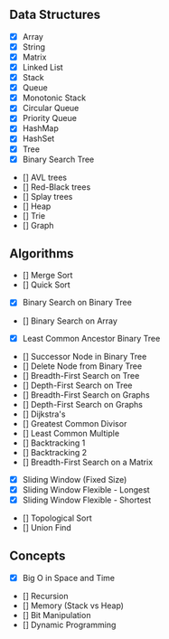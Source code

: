 ## Data Structures
- [x] Array
- [x] String
- [x] Matrix
- [x] Linked List
- [x] Stack
- [x] Queue
- [x] Monotonic Stack
- [x] Circular Queue
- [x] Priority Queue
- [x] HashMap
- [x] HashSet
- [x] Tree
- [x] Binary Search Tree
- [] AVL trees
- [] Red-Black trees
- [] Splay trees
- [] Heap
- [] Trie
- [] Graph

## Algorithms
- [] Merge Sort
- [] Quick Sort
- [x] Binary Search on Binary Tree
- [] Binary Search on Array
- [x] Least Common Ancestor Binary Tree
- [] Successor Node in Binary Tree
- [] Delete Node from Binary Tree
- [] Breadth-First Search on Tree
- [] Depth-First Search on Tree
- [] Breadth-First Search on Graphs
- [] Depth-First Search on Graphs
- [] Dijkstra's
- [] Greatest Common Divisor
- [] Least Common Multiple
- [] Backtracking 1
- [] Backtracking 2
- [] Breadth-First Search on a Matrix
- [x] Sliding Window (Fixed Size)
- [x] Sliding Window Flexible - Longest
- [x] Sliding Window Flexible - Shortest
- [] Topological Sort
- [] Union Find

## Concepts
- [x] Big O in Space and Time
- [] Recursion
- [] Memory (Stack vs Heap)
- [] Bit Manipulation
- [] Dynamic Programming

